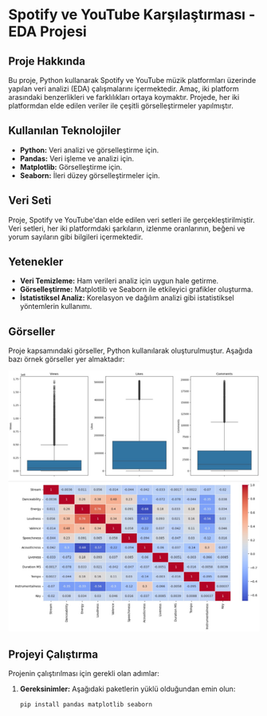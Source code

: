 # Spotify ve YouTube Karşılaştırması - EDA Projesi

## Proje Hakkında

Bu proje, Python kullanarak Spotify ve YouTube müzik platformları üzerinde yapılan veri analizi (EDA) çalışmalarını içermektedir. Amaç, iki platform arasındaki benzerlikleri ve farklılıkları ortaya koymaktır. Projede, her iki platformdan elde edilen veriler ile çeşitli görselleştirmeler yapılmıştır.

## Kullanılan Teknolojiler

- **Python:** Veri analizi ve görselleştirme için.
- **Pandas:** Veri işleme ve analizi için.
- **Matplotlib:** Görselleştirme için.
- **Seaborn:** İleri düzey görselleştirmeler için.

## Veri Seti

Proje, Spotify ve YouTube'dan elde edilen veri setleri ile gerçekleştirilmiştir. Veri setleri, her iki platformdaki şarkıların, izlenme oranlarının, beğeni ve yorum sayıların gibi bilgileri içermektedir.

## Yetenekler

- **Veri Temizleme:** Ham verileri analiz için uygun hale getirme.
- **Görselleştirme:** Matplotlib ve Seaborn ile etkileyici grafikler oluşturma.
- **İstatistiksel Analiz:** Korelasyon ve dağılım analizi gibi istatistiksel yöntemlerin kullanımı.

## Görseller

Proje kapsamındaki görseller, Python kullanılarak oluşturulmuştur. Aşağıda bazı örnek görseller yer almaktadır:

![Görsel 1](https://github.com/sbldzgnacs/python-youtube-spotify-eda/blob/main/Ayk%C4%B1r%C4%B1_Degerler.jpg)
![Görsel 2](https://github.com/sbldzgnacs/python-youtube-spotify-eda/blob/main/Korelasyon.jpg)

## Projeyi Çalıştırma

Projenin çalıştırılması için gerekli olan adımlar:

1. **Gereksinimler:** Aşağıdaki paketlerin yüklü olduğundan emin olun:
   ```bash
   pip install pandas matplotlib seaborn
